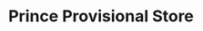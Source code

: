 ---
title: "Prince Provisional Store"
url: /kanjikode-west/prince-provisional-store/
shop: convenience
---